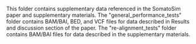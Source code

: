 This folder contains supplementary data referenced in the SomatoSim paper and supplementary materials.
The "general_performance_tests" folder contains BAM/BAI, BED, and VCF files for data described in Results and discussion section of the paper.
The "re-alignment_tests" folder contains BAM/BAI files for data described in the supplementary materials.
